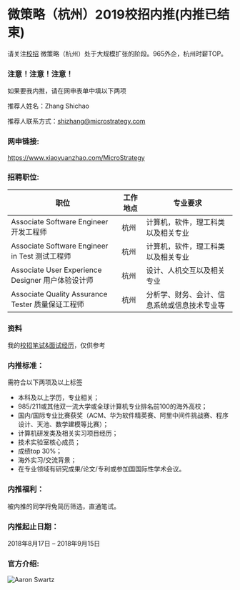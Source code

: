 # 微策略（杭州）2019校招内推(内推已结束)
请关注[校招](https://mp.weixin.qq.com/s/INaAX0EM99npgN5k_4QhzQ)
微策略（杭州）处于大规模扩张的阶段。965外企，杭州时薪TOP。

### 注意！注意！注意！

如果要我内推，请在网申表单中填以下两项

推荐人姓名：Zhang Shichao

推荐人联系方式：shizhang@microstrategy.com


###  网申链接:

https://www.xiaoyuanzhao.com/MicroStrategy

### 招聘职位:
<table>
<thead>
    <th>职位</th><th>工作地点</th><th>专业要求</th>
</thead>
<tbody>
    <tr>
        <td>Associate Software Engineer 开发工程师</td>
        <td>杭州</td>
        <td>计算机，软件，理工科类以及相关专业</td>
    </tr>
    <tr>
        <td>Associate Software Engineer in Test 测试工程师</td>
        <td>杭州</td>
        <td>计算机，软件，理工科类以及相关专业</td>
    </tr>
     <tr>
        <td>Associate User Experience Designer 用户体验设计师</td>
        <td>杭州</td>
        <td>设计、人机交互以及相关专业</td>
    </tr>
    <tr>
        <td>Associate Quality Assurance Tester 质量保证工程师</td>
        <td>杭州</td>
        <td>分析学、财务、会计、信息系统或信息技术专业等</td>
    </tr>
</tbody>
</table>

### 资料
我的[校招笔试&面试经历](https://github.com/AChaoZJU/MSTR-Internal-Recommended/issues/1)，仅供参考

### 内推标准：

需符合以下两项及以上标签

- 本科及以上学历，专业相关；
- 985/211或其他双一流大学或全球计算机专业排名前100的海外高校；
- 国内/国际专业比赛获奖（ACM、华为软件精英赛、阿里中间件挑战赛、程序设计、天池、数学建模等比赛）；
- 计算机研发类及相关实习项目经历；
- 技术实验室核心成员；
- 成绩top 30%；
- 海外实习/交流背景；
- 在专业领域有研究成果/论文/专利或参加国国际性学术会议。

### 内推福利：

被内推的同学将免简历筛选，直通笔试。

### 内推起止日期：

2018年8月17日 – 2018年9月15日

### 官方介绍:

![Aaron Swartz](https://raw.githubusercontent.com/AChaoZJU/MSTR-Internal-Recommended/master/MSTR.jpeg)


